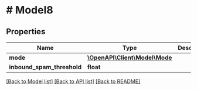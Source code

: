 # # Model8

## Properties

Name | Type | Description | Notes
------------ | ------------- | ------------- | -------------
**mode** | [**\OpenAPI\Client\Model\Mode**](Mode.md) |  |
**inbound_spam_threshold** | **float** |  |

[[Back to Model list]](../../README.md#models) [[Back to API list]](../../README.md#endpoints) [[Back to README]](../../README.md)
